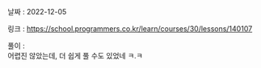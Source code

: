 날짜 : 2022-12-05  
  
링크 : https://school.programmers.co.kr/learn/courses/30/lessons/140107  
  
풀이 :  
어렵진 않았는데, 더 쉽게 풀 수도 있었네 ㅋ.ㅋ

